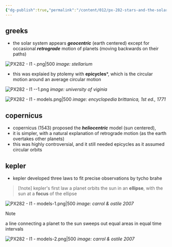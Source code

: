 ```yaml
---
{"dg-publish":true,"permalink":"/content/012/px-282-stars-and-the-solar-system/px-282-i1-models/","noteIcon":"1","created":"2025-01-10T16:39:18.920+00:00","updated":"2025-01-10T16:56:02.338+00:00"}
---
```


## greeks
 - the solar system appears ***geocentric*** (earth centered) except for occasional ***retrograde*** motion of planets (moving backwards on their paths)
 
 ![PX282 - I1 -.png|500](/img/user/pics/PX282%20-%20I1%20-.png)
*image: stellarium*

- this was explaied by ptolemy with **epicycles***, which is the circular motion around an average circular motion

![PX282 - I1 --1.png](/img/user/pics/PX282%20-%20I1%20--1.png)
*image: university of viginia*

![PX282 - I1 - models.png|500](/img/user/pics/PX282%20-%20I1%20-%20models.png)
*image: encyclopedia brittanica, 1st ed., 1771*

## copernicus
- copernicus (1543) proposed the ***heliocentric*** model (sun centered), 
- it is simpler, with a natural explanation of retrograde motion (as the earth overtakes other planets)
- this was highly controversial, and it still needed epicycles as it assumed circular orbits

## kepler
- kepler developed three laws to fit precise observations by tycho brahe

>[!note] kepler's first law
>a planet orbits the sun in an **ellipse**, with the sun at a **focus** of the ellipse

![PX282 - I1 - models-1.png|500](/img/user/pics/PX282%20-%20I1%20-%20models-1.png)
*image: carrol & ostile 2007*

>[!note]
>a line connecting a planet to the sun sweeps out equal areas in equal time intervals

![PX282 - I1 - models-2.png|500](/img/user/pics/PX282%20-%20I1%20-%20models-2.png)
*image: carrol & ostile 2007*
